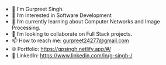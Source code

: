 - 👋 I'm Gurpreet Singh.  
- 🔭 I’m interested in Software Development
- 🌱 I’m currently learning about Computer Networks and Image Processing.
- 💬 I’m looking to collaborate on Full Stack projects.
- 📫 How to reach me: gurpreet24277@gmail.com
- 🌐 Portfolio: https://gpsingh.netlify.app/#/
- 📎 LinkedIn: https://www.linkedin.com/in/g-singh-/
